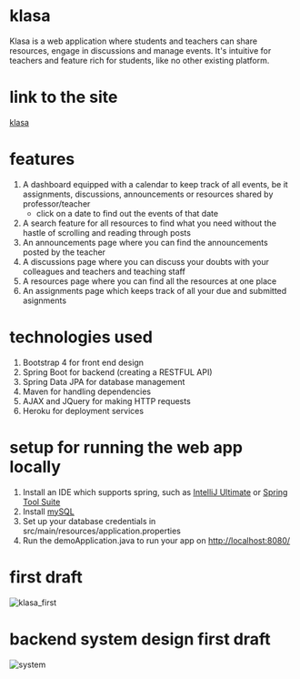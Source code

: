 # klasa
Klasa is a web application where students and teachers can share resources, engage in discussions and manage events.
It's intuitive for teachers and feature rich for students, like no other existing platform.

# link to the site
[klasa](https://klasa-website.herokuapp.com/)

# features
1. A dashboard equipped with a calendar to keep track of all events, be it assignments, discussions, announcements or resources shared by professor/teacher
    * click on a date to find out the events of that date
2. A search feature for all resources to find what you need without the hastle of scrolling and reading through posts
2. An announcements page where you can find the announcements posted by the teacher
3. A discussions page where you can discuss your doubts with your colleagues and teachers and teaching staff
4. A resources page where you can find all the resources at one place
5. An assignments page which keeps track of all your due and submitted asignments

# technologies used
1. Bootstrap 4 for front end design
2. Spring Boot for backend (creating a RESTFUL API)
3. Spring Data JPA for database management
4. Maven for handling dependencies
5. AJAX and JQuery for making HTTP requests
6. Heroku for deployment services

# setup for running the web app locally
1. Install an IDE which supports spring, such as [IntelliJ Ultimate](https://www.jetbrains.com/idea/download/#section=linux) or [Spring Tool Suite](https://spring.io/tools)
2. Install [mySQL](https://www.mysql.com/downloads/)
3. Set up your database credentials in src/main/resources/application.properties
4. Run the demoApplication.java to run your app on [http://localhost:8080/](http://localhost:8080/)

# first draft
![klasa_first](https://user-images.githubusercontent.com/61309393/123523179-ae954000-d6df-11eb-8aef-6bb86cbf1542.png)

# backend system design first draft
![system](https://user-images.githubusercontent.com/61309393/123523250-1e0b2f80-d6e0-11eb-9396-fbc5fd0ed03c.png)
